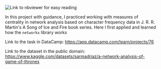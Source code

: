 ![Link to nbviewer for easy reading](https://nbviewer.org/github/Gobberz/Data-Camp-Projects-Data-Analysis-/blob/main/A%20Network%20Analysis%20of%20Game%20of%20Thrones/Network%20analysis%20GoT.ipynb) 

In this project with guidance, I practiced working with measures of centrality in network analysis based on character frequency data in J. R. R. Martin's A Song of Ice and Fire book series. Here I first applied and learned how the `networkx` library works

Link to the task in DataCamp: https://app.datacamp.com/learn/projects/76

Link to the dataset in the public domain: https://www.kaggle.com/datasets/sarmadriaz/a-network-analysis-of-game-of-thrones

